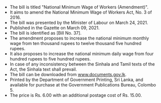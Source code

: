 - The bill is titled "National Minimum Wage of Workers (Amendment)".
- It aims to amend the National Minimum Wage of Workers Act, No. 3 of 2016.
- The bill was presented by the Minister of Labour on March 24, 2021.
- Published in the Gazette on March 09, 2021.
- The bill is identified as [Bill No. 37].
- The amendment proposes to increase the national minimum monthly wage from ten thousand rupees to twelve thousand five hundred rupees.
- It also proposes to increase the national minimum daily wage from four hundred rupees to five hundred rupees.
- In case of any inconsistency between the Sinhala and Tamil texts of the Act, the Sinhala text shall prevail.
- The bill can be downloaded from www.documents.gov.lk.
- Printed by the Department of Government Printing, Sri Lanka, and available for purchase at the Government Publications Bureau, Colombo 5.
- The price is Rs. 6.00 with an additional postage cost of Rs. 15.00.